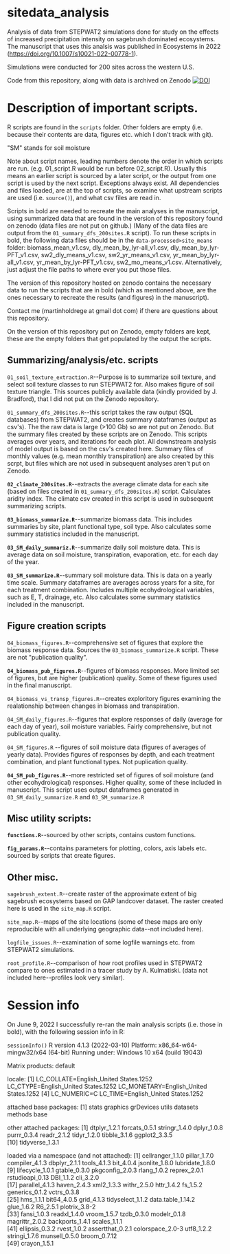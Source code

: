 # sitedata_analysis

Analysis of data from STEPWAT2 simulations done for study on the effects of increased precipitation intensity on sagebrush dominated ecosystems. The manuscript that uses this analsis was published in Ecosystems in 2022 (https://doi.org/10.1007/s10021-022-00778-1). 

Simulations were conducted for 200 sites across the western U.S. 

Code from this repository, along with data is archived on Zenodo [![DOI](https://zenodo.org/badge/DOI/10.5281/zenodo.6629454.svg)](https://doi.org/10.5281/zenodo.6629454)

# Description of important scripts.

R scripts are found in the `scripts` folder. Other folders are empty 
(i.e. because their contents are data, figures etc. which I don't track with git). 

"SM" stands for soil moisture

Note about script names, leading numbers denote the order in which scripts are run. (e.g. 01_script.R would be run before 02_script.R). 
Usually this means an earlier script is sourced by a later script, or the output from one script is used by the next script.
Exceptions always exist. All dependencies and files loaded, are at the top of scripts, so examine what upstream scripts are used (i.e. `source()`),
and what csv files are read in. 


Scripts in bold are needed to recreate the main analyses in the manuscript, using summarized data that are found in the
version of this repository found on zenodo (data files are not put on github.)
(Many of the data files are output from the `01_summary_dfs_200sites.R` script). 
To run these scripts in bold, the following data files should be
in the `data-processed>site_means` folder: biomass_mean_v1.csv, dly_mean_by_lyr-all_v1.csv, dly_mean_by_lyr-PFT_v1.csv, 
sw2_dly_means_v1.csv, sw2_yr_means_v1.csv, yr_mean_by_lyr-all_v1.csv, yr_mean_by_lyr-PFT_v1.csv, sw2_mo_means_v1.csv. Alternatively, just
adjust the file paths to where ever you put those files. 

The version of this repository hosted on zenodo contains the necessary data
to run the scripts that are in bold (which as mentioned above, are the ones
necessary to recreate the results (and figures) in the manuscript).

Contact me (martinholdrege at gmail dot com) if there are questions about this repository. 

On the version of this repository put on Zenodo, empty folders are kept, these
are the empty folders that get populated by the output the scripts. 

## Summarizing/analysis/etc. scripts

`01_soil_texture_extraction.R`--Purpose is to summarize soil texture, and select soil texture classes to run STEPWAT2 for. 
Also makes figure of soil texture triangle.
This sources publicly available data (kindly provided by J. Bradford), that I did not put on the Zenodo repository.

`01_summary_dfs_200sites.R`--this script takes the raw output (SQL databases) from STEPWAT2, and creates summary dataframes (output as csv's). 
The the raw data is large (>100 Gb) so are not put on Zenodo. But the summary files created by these scripts are on Zenodo. 
This scripts averages over years, and iterations for each plot. All downstream analysis of model output is based on the csv's created here. 
Summary files of monthly values (e.g. mean monthly transpiration) are also created by this scrpt, but files which are not used in subsequent
analyses aren't put on Zenodo. 

**`02_climate_200sites.R`**--extracts the average climate data for each site (based on files created in `01_summary_dfs_200sites.R`) script. Calculates aridity index. 
The climate csv created in this script is used in subsequent summarizing scripts. 

**`03_biomass_summarize.R`**--summarize biomass data. This includes summaries by site, plant functional type, soil type. Also calculates 
some summary statistics included in the manuscript. 

**`03_SM_daily_summariz.R`**--summarize daily soil moisture data. This is average data on soil moisture, transpiration, evaporation, etc. for each day of the year. 

**`03_SM_summarize.R`**--summary soil moisture data. This is data on a yearly time scale. Summary dataframes are averages across years for a site, for each treatment combination. 
Includes multiple ecohydrological variables, such as E, T, drainage, etc. 
Also calculates some summary statistics included in the manuscript. 

## Figure creation scripts

`04_biomass_figures.R`--comprehensive set of figures that explore the biomass response data. Sources the `03_biomass_summarize.R` script. 
These are not "publication quality". 

**`04_biomass_pub_figures.R`**--figures of biomass responses. More limited set of figures, but are higher (publication) quality. 
Some of these figures used in the final manuscript.

`04_biomass_vs_transp_figures.R`--creates exploritory figures examining the realationship between changes in biomass and transpiration. 

`04_SM_daily_figures.R`--figures that explore responses of daily (average for each day of year), soil moisture variables. 
Fairly comprehensive, but not publication quality.

`04_SM_figures.R` --figures of soil moisture data (figures of averages of yearly data). 
Provides figures of responses by depth, and each treatment combination, and
plant functional types. Not puplication quality. 

**`04_SM_pub_figures.R`**--more restricted set of figures of soil moisture (and other ecohydrological) responses. 
Higher quality, some of these included in manuscript. 
This script uses output dataframes generated in `03_SM_daily_summarize.R` and `03_SM_summarize.R`

## Misc utility scripts:

**`functions.R`**--sourced by other scripts, contains custom functions. 

**`fig_params.R`**--contains parameters for plotting, colors, axis labels etc. sourced by scripts that create figures. 

## Other misc.

`sagebrush_extent.R`--create raster of the approximate  extent of big sagebrush ecosystems
based on GAP landcover dataset. The raster created here is used in the `site_map.R`
script.

`site_map.R`--maps of the site locations (some of these maps are only reproducible with all underlying geographic data--not included here). 

`logfile_issues.R`--examination of some logfile warnings etc. from STEPWAT2 simulations. 

`root_profile.R`--comparison of how root profiles used in STEPWAT2 compare to ones estimated in a tracer study by A. Kulmatiski. (data
not included here--profiles look very similar). 


# Session info

On June 9, 2022 I successfully re-ran the main analysis scripts (i.e. those in bold),
with the following session info in R:

`sessionInfo()`
R version 4.1.3 (2022-03-10)
Platform: x86_64-w64-mingw32/x64 (64-bit)
Running under: Windows 10 x64 (build 19043)

Matrix products: default

locale:
[1] LC_COLLATE=English_United States.1252  LC_CTYPE=English_United States.1252    LC_MONETARY=English_United States.1252
[4] LC_NUMERIC=C                           LC_TIME=English_United States.1252    

attached base packages:
[1] stats     graphics  grDevices utils     datasets  methods   base     

other attached packages:
 [1] dtplyr_1.2.1    forcats_0.5.1   stringr_1.4.0   dplyr_1.0.8     purrr_0.3.4     readr_2.1.2     tidyr_1.2.0     tibble_3.1.6    ggplot2_3.3.5  
[10] tidyverse_1.3.1

loaded via a namespace (and not attached):
 [1] cellranger_1.1.0  pillar_1.7.0      compiler_4.1.3    dbplyr_2.1.1      tools_4.1.3       bit_4.0.4         jsonlite_1.8.0    lubridate_1.8.0  
 [9] lifecycle_1.0.1   gtable_0.3.0      pkgconfig_2.0.3   rlang_1.0.2       reprex_2.0.1      rstudioapi_0.13   DBI_1.1.2         cli_3.2.0        
[17] parallel_4.1.3    haven_2.4.3       xml2_1.3.3        withr_2.5.0       httr_1.4.2        fs_1.5.2          generics_0.1.2    vctrs_0.3.8      
[25] hms_1.1.1         bit64_4.0.5       grid_4.1.3        tidyselect_1.1.2  data.table_1.14.2 glue_1.6.2        R6_2.5.1          plotrix_3.8-2    
[33] fansi_1.0.3       readxl_1.4.0      vroom_1.5.7       tzdb_0.3.0        modelr_0.1.8      magrittr_2.0.2    backports_1.4.1   scales_1.1.1     
[41] ellipsis_0.3.2    rvest_1.0.2       assertthat_0.2.1  colorspace_2.0-3  utf8_1.2.2        stringi_1.7.6     munsell_0.5.0     broom_0.7.12     
[49] crayon_1.5.1     
